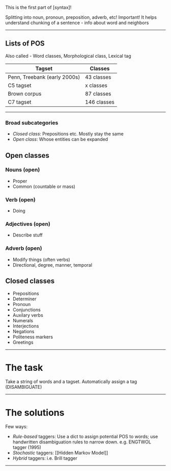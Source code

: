 
This is the first part of [syntax]!

Splitting into noun, pronoun, preposition, adverb, etc!
Important! It helps understand chunking of a sentence - info about word and neighbors

---
## Lists of POS

Also called - Word classes, Morphological class, Lexical tag

| Tagset                       | Classes     |
| ---------------------------- | ----------- |
| Penn, Treebank (early 2000s) | 43 classes  |
| C5 tagset                    | x classes   |
| Brown corpus                 | 87 classes  |
| C7 tagset                    | 146 classes |

---
### Broad subcategories

- *Closed class*: Prepositions etc. Mostly stay the same
- *Open class*: Whose entities can be expanded


## Open classes

### Nouns (open)

- Proper
- Common (countable or mass)

### Verb (open)

- Doing

### Adjectives (open)

- Describe stuff

### Adverb (open)

- Modify things (often verbs)
- Directional, degree, manner, temporal

## Closed classes

- Prepositions
- Determiner
- Pronoun
- Conjunctions
- Auxilary verbs
- Numerals
- Interjections
- Negations
- Politeness markers
- Greetings
---
# The task

Take a string of words and a tagset. Automatically assign a tag (DISAMBIGUATE)

---
# The solutions

Few ways:

- *Rule-based* taggers: Use a dict to assign potential POS to words; use handwritten disambiguation rules to narrow down. e.g. ENGTWOL tagger (1995)
- *Stochastic* taggers: [[Hidden Markov Model]]
- *Hybrid* taggers: i.e. Brill tagger
---
